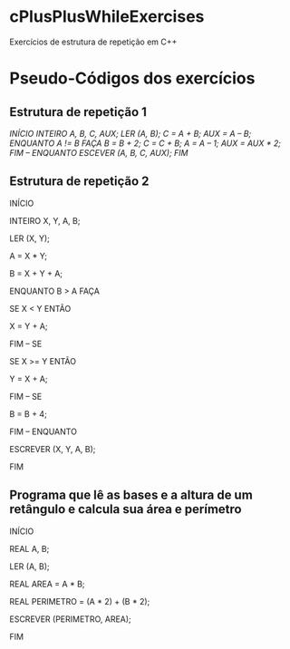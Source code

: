 # cPlusPlusWhileExercises
Exercícios de estrutura de repetição em C++
# Pseudo-Códigos dos exercícios

## Estrutura de repetição 1

*INÍCIO
INTEIRO A, B, C, AUX;
LER (A, B);
C = A + B;
AUX = A – B;
ENQUANTO A != B FAÇA
B = B + 2;
C = C + B;
A = A – 1;
AUX = AUX * 2;
FIM – ENQUANTO
ESCEVER (A, B, C, AUX);
FIM*

## Estrutura de repetição 2
INÍCIO 

INTEIRO X, Y, A, B;

LER (X, Y);

A = X * Y;

B = X + Y + A;

ENQUANTO B > A FAÇA

SE X < Y ENTÃO

X = Y + A;

FIM – SE 

SE X >= Y ENTÃO

Y = X + A;

FIM – SE

B = B + 4;

FIM – ENQUANTO

ESCREVER (X, Y, A, B);

FIM

## Programa que lê as bases e a altura de um retângulo e calcula sua área e perímetro

INÍCIO

REAL A, B;

LER (A, B);

REAL AREA = A * B;

REAL PERIMETRO = (A * 2) + (B * 2);

ESCREVER (PERIMETRO, AREA);

FIM

